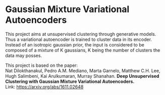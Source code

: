 # Gaussian Mixture Variational Autoencoders
This project aims at unsupervised clustering through generative models. Thus a variational autoencoder is trained to cluster data in its encoder. Instead of an isotropic gaussian prior, the input is considered to be composed of a mixture of K gaussians, K being the number of clusters the data may posses.

This project is based on the paper:</br>
Nat Dilokthanakul, Pedro A.M. Mediano, Marta Garnelo, Matthew C.H. Lee, Hugh Salimbeni, Kai Arulkumaran, Murray Shanahan. <b>Deep Unsupervised Clustering with Gaussian Mixture Variational Autoencoders.</b>
</br>Link: https://arxiv.org/abs/1611.02648
